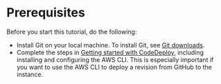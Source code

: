 # Prerequisites<a name="tutorials-github-prerequisites"></a>

Before you start this tutorial, do the following:
+ Install Git on your local machine\. To install Git, see [Git downloads](http://git-scm.com/downloads)\.
+ Complete the steps in [Getting started with CodeDeploy](getting-started-codedeploy.md), including installing and configuring the AWS CLI\. This is especially important if you want to use the AWS CLI to deploy a revision from GitHub to the instance\.